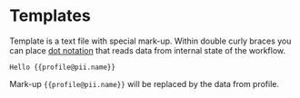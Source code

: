 # Templates

Template is a text file with special mark-up. Within double curly braces you can place [dot notation](dot_notation.md) 
that reads data from internal state of the workflow. 

``` title="Example"
Hello {{profile@pii.name}}
```

Mark-up  `{{profile@pii.name}}` will be replaced by the data from profile.
